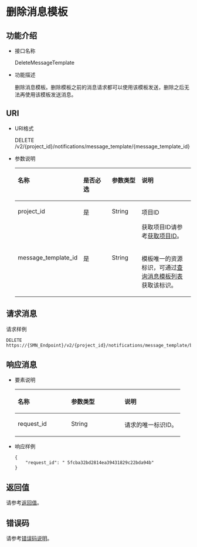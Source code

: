 # 删除消息模板<a name="ZH-CN_TOPIC_0036016765"></a>

## 功能介绍<a name="section63379561"></a>

-   接口名称

    DeleteMessageTemplate


-   功能描述

    删除消息模板。删除模板之前的消息请求都可以使用该模板发送，删除之后无法再使用该模板发送消息。


## URI<a name="section33545144"></a>

-   URI格式

    DELETE /v2/\{project\_id\}/notifications/message\_template/\{message\_template\_id\}


-   参数说明

    <a name="table28042199"></a>
    <table><thead align="left"><tr id="row949529"><th class="cellrowborder" valign="top" width="29.299999999999997%" id="mcps1.1.5.1.1"><p id="p9803039"><a name="p9803039"></a><a name="p9803039"></a>名称</p>
    </th>
    <th class="cellrowborder" valign="top" width="18.52%" id="mcps1.1.5.1.2"><p id="p55848701"><a name="p55848701"></a><a name="p55848701"></a>是否必选</p>
    </th>
    <th class="cellrowborder" valign="top" width="17.91%" id="mcps1.1.5.1.3"><p id="p27450972"><a name="p27450972"></a><a name="p27450972"></a>参数类型</p>
    </th>
    <th class="cellrowborder" valign="top" width="34.27%" id="mcps1.1.5.1.4"><p id="p8936292"><a name="p8936292"></a><a name="p8936292"></a>说明</p>
    </th>
    </tr>
    </thead>
    <tbody><tr id="row44975500"><td class="cellrowborder" valign="top" width="29.299999999999997%" headers="mcps1.1.5.1.1 "><p id="p19136893"><a name="p19136893"></a><a name="p19136893"></a>project_id</p>
    </td>
    <td class="cellrowborder" valign="top" width="18.52%" headers="mcps1.1.5.1.2 "><p id="p6584502"><a name="p6584502"></a><a name="p6584502"></a>是</p>
    </td>
    <td class="cellrowborder" valign="top" width="17.91%" headers="mcps1.1.5.1.3 "><p id="p63582688"><a name="p63582688"></a><a name="p63582688"></a>String</p>
    </td>
    <td class="cellrowborder" valign="top" width="34.27%" headers="mcps1.1.5.1.4 "><p id="p35042050155257"><a name="p35042050155257"></a><a name="p35042050155257"></a>项目ID</p>
    <p id="p49924131"><a name="p49924131"></a><a name="p49924131"></a>获取项目ID请参考<a href="获取项目ID.md">获取项目ID</a>。</p>
    </td>
    </tr>
    <tr id="row21687383"><td class="cellrowborder" valign="top" width="29.299999999999997%" headers="mcps1.1.5.1.1 "><p id="p11847581"><a name="p11847581"></a><a name="p11847581"></a>message_template_id</p>
    </td>
    <td class="cellrowborder" valign="top" width="18.52%" headers="mcps1.1.5.1.2 "><p id="p20130041"><a name="p20130041"></a><a name="p20130041"></a>是</p>
    </td>
    <td class="cellrowborder" valign="top" width="17.91%" headers="mcps1.1.5.1.3 "><p id="p19920592"><a name="p19920592"></a><a name="p19920592"></a>String</p>
    </td>
    <td class="cellrowborder" valign="top" width="34.27%" headers="mcps1.1.5.1.4 "><p id="p2955276"><a name="p2955276"></a><a name="p2955276"></a>模板唯一的资源标识，可通过<a href="查询消息模板列表.md">查询消息模板列表</a>获取该标识。</p>
    </td>
    </tr>
    </tbody>
    </table>


## 请求消息<a name="section33470841"></a>

请求样例

```
DELETE https://{SMN_Endpoint}/v2/{project_id}/notifications/message_template/b3ffa2cdda574168826316f0628f774e
```

## 响应消息<a name="section32802119"></a>

-   要素说明

    <a name="table29623765"></a>
    <table><thead align="left"><tr id="row55864401"><th class="cellrowborder" valign="top" width="32.28322832283228%" id="mcps1.1.4.1.1"><p id="p28722627"><a name="p28722627"></a><a name="p28722627"></a>名称</p>
    </th>
    <th class="cellrowborder" valign="top" width="32.28322832283228%" id="mcps1.1.4.1.2"><p id="p44831437"><a name="p44831437"></a><a name="p44831437"></a>参数类型</p>
    </th>
    <th class="cellrowborder" valign="top" width="35.433543354335434%" id="mcps1.1.4.1.3"><p id="p7467800"><a name="p7467800"></a><a name="p7467800"></a>说明</p>
    </th>
    </tr>
    </thead>
    <tbody><tr id="row6769295"><td class="cellrowborder" valign="top" width="32.28322832283228%" headers="mcps1.1.4.1.1 "><p id="p11442060"><a name="p11442060"></a><a name="p11442060"></a>request_id</p>
    </td>
    <td class="cellrowborder" valign="top" width="32.28322832283228%" headers="mcps1.1.4.1.2 "><p id="p54391657"><a name="p54391657"></a><a name="p54391657"></a>String</p>
    </td>
    <td class="cellrowborder" valign="top" width="35.433543354335434%" headers="mcps1.1.4.1.3 "><p id="p43648078"><a name="p43648078"></a><a name="p43648078"></a>请求的唯一标识ID。</p>
    </td>
    </tr>
    </tbody>
    </table>

-   响应样例

    ```
    { 
        "request_id": " 5fcba32bd2814ea39431829c22bda94b" 
    }
    ```


## 返回值<a name="section26783618"></a>

请参考[返回值](返回值.md)。

## 错误码<a name="section73211020122511"></a>

请参考[错误码说明](错误码说明.md)。

